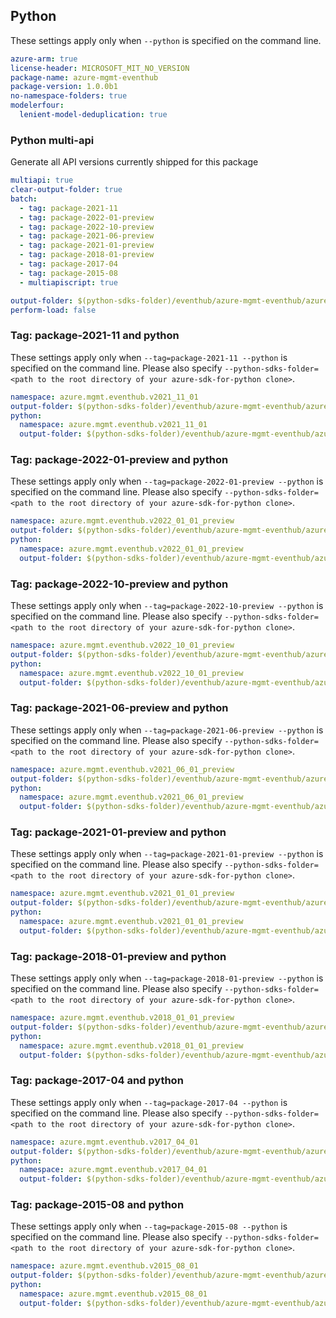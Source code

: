 ## Python


These settings apply only when `--python` is specified on the command line.

``` yaml $(python)
azure-arm: true
license-header: MICROSOFT_MIT_NO_VERSION
package-name: azure-mgmt-eventhub
package-version: 1.0.0b1
no-namespace-folders: true
modelerfour:
  lenient-model-deduplication: true
```

### Python multi-api

Generate all API versions currently shipped for this package

```yaml $(python)
multiapi: true
clear-output-folder: true
batch:
  - tag: package-2021-11
  - tag: package-2022-01-preview
  - tag: package-2022-10-preview
  - tag: package-2021-06-preview
  - tag: package-2021-01-preview
  - tag: package-2018-01-preview
  - tag: package-2017-04
  - tag: package-2015-08
  - multiapiscript: true
```

``` yaml $(multiapiscript)
output-folder: $(python-sdks-folder)/eventhub/azure-mgmt-eventhub/azure/mgmt/eventhub/
perform-load: false
```

### Tag: package-2021-11 and python

These settings apply only when `--tag=package-2021-11 --python` is specified on the command line.
Please also specify `--python-sdks-folder=<path to the root directory of your azure-sdk-for-python clone>`.

``` yaml $(tag) == 'package-2021-11'
namespace: azure.mgmt.eventhub.v2021_11_01
output-folder: $(python-sdks-folder)/eventhub/azure-mgmt-eventhub/azure/mgmt/eventhub/v2021_11_01
python:
  namespace: azure.mgmt.eventhub.v2021_11_01
  output-folder: $(python-sdks-folder)/eventhub/azure-mgmt-eventhub/azure/mgmt/eventhub/v2021_11_01
```

### Tag: package-2022-01-preview and python

These settings apply only when `--tag=package-2022-01-preview --python` is specified on the command line.
Please also specify `--python-sdks-folder=<path to the root directory of your azure-sdk-for-python clone>`.

``` yaml $(tag) == 'package-2022-01-preview'
namespace: azure.mgmt.eventhub.v2022_01_01_preview
output-folder: $(python-sdks-folder)/eventhub/azure-mgmt-eventhub/azure/mgmt/eventhub/v2022_01_01_preview
python:
  namespace: azure.mgmt.eventhub.v2022_01_01_preview
  output-folder: $(python-sdks-folder)/eventhub/azure-mgmt-eventhub/azure/mgmt/eventhub/v2022_01_01_preview
```

### Tag: package-2022-10-preview and python

These settings apply only when `--tag=package-2022-10-preview --python` is specified on the command line.
Please also specify `--python-sdks-folder=<path to the root directory of your azure-sdk-for-python clone>`.

``` yaml $(tag) == 'package-2022-10-preview'
namespace: azure.mgmt.eventhub.v2022_10_01_preview
output-folder: $(python-sdks-folder)/eventhub/azure-mgmt-eventhub/azure/mgmt/eventhub/v2022_10_01_preview
python:
  namespace: azure.mgmt.eventhub.v2022_10_01_preview
  output-folder: $(python-sdks-folder)/eventhub/azure-mgmt-eventhub/azure/mgmt/eventhub/v2022_10_01_preview
```

### Tag: package-2021-06-preview and python

These settings apply only when `--tag=package-2021-06-preview --python` is specified on the command line.
Please also specify `--python-sdks-folder=<path to the root directory of your azure-sdk-for-python clone>`.

``` yaml $(tag) == 'package-2021-06-preview'
namespace: azure.mgmt.eventhub.v2021_06_01_preview
output-folder: $(python-sdks-folder)/eventhub/azure-mgmt-eventhub/azure/mgmt/eventhub/v2021_06_01_preview
python:
  namespace: azure.mgmt.eventhub.v2021_06_01_preview
  output-folder: $(python-sdks-folder)/eventhub/azure-mgmt-eventhub/azure/mgmt/eventhub/v2021_06_01_preview
```

### Tag: package-2021-01-preview and python

These settings apply only when `--tag=package-2021-01-preview --python` is specified on the command line.
Please also specify `--python-sdks-folder=<path to the root directory of your azure-sdk-for-python clone>`.

``` yaml $(tag) == 'package-2021-01-preview'
namespace: azure.mgmt.eventhub.v2021_01_01_preview
output-folder: $(python-sdks-folder)/eventhub/azure-mgmt-eventhub/azure/mgmt/eventhub/v2021_01_01_preview
python:
  namespace: azure.mgmt.eventhub.v2021_01_01_preview
  output-folder: $(python-sdks-folder)/eventhub/azure-mgmt-eventhub/azure/mgmt/eventhub/v2021_01_01_preview
```

### Tag: package-2018-01-preview and python

These settings apply only when `--tag=package-2018-01-preview --python` is specified on the command line.
Please also specify `--python-sdks-folder=<path to the root directory of your azure-sdk-for-python clone>`.

``` yaml $(tag) == 'package-2018-01-preview'
namespace: azure.mgmt.eventhub.v2018_01_01_preview
output-folder: $(python-sdks-folder)/eventhub/azure-mgmt-eventhub/azure/mgmt/eventhub/v2018_01_01_preview
python:
  namespace: azure.mgmt.eventhub.v2018_01_01_preview
  output-folder: $(python-sdks-folder)/eventhub/azure-mgmt-eventhub/azure/mgmt/eventhub/v2018_01_01_preview
```

### Tag: package-2017-04 and python

These settings apply only when `--tag=package-2017-04 --python` is specified on the command line.
Please also specify `--python-sdks-folder=<path to the root directory of your azure-sdk-for-python clone>`.

``` yaml $(tag) == 'package-2017-04'
namespace: azure.mgmt.eventhub.v2017_04_01
output-folder: $(python-sdks-folder)/eventhub/azure-mgmt-eventhub/azure/mgmt/eventhub/v2017_04_01
python:
  namespace: azure.mgmt.eventhub.v2017_04_01
  output-folder: $(python-sdks-folder)/eventhub/azure-mgmt-eventhub/azure/mgmt/eventhub/v2017_04_01
```

### Tag: package-2015-08 and python

These settings apply only when `--tag=package-2015-08 --python` is specified on the command line.
Please also specify `--python-sdks-folder=<path to the root directory of your azure-sdk-for-python clone>`.

``` yaml $(tag) == 'package-2015-08'
namespace: azure.mgmt.eventhub.v2015_08_01
output-folder: $(python-sdks-folder)/eventhub/azure-mgmt-eventhub/azure/mgmt/eventhub/v2015_08_01
python:
  namespace: azure.mgmt.eventhub.v2015_08_01
  output-folder: $(python-sdks-folder)/eventhub/azure-mgmt-eventhub/azure/mgmt/eventhub/v2015_08_01
```
